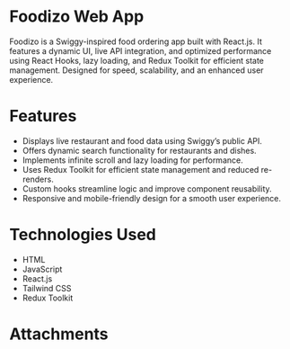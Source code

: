 # Foodizo Web App
Foodizo is a Swiggy-inspired food ordering app built with React.js. It features a dynamic UI, live API integration, and optimized performance using React Hooks, lazy loading, and Redux Toolkit for efficient state management. Designed for speed, scalability, and an enhanced user experience.

# Features
* Displays live restaurant and food data using Swiggy’s public API.
* Offers dynamic search functionality for restaurants and dishes.
* Implements infinite scroll and lazy loading for performance.
* Uses Redux Toolkit for efficient state management and reduced re-renders.
* Custom hooks streamline logic and improve component reusability.
* Responsive and mobile-friendly design for a smooth user experience.


# Technologies Used
* HTML 
* JavaScript
* React.js
* Tailwind CSS
* Redux Toolkit

# Attachments





